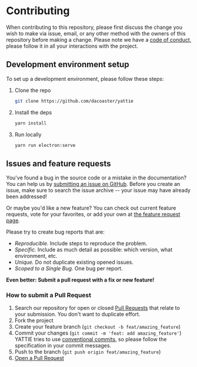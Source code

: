 # Contributing

When contributing to this repository, please first discuss the change you wish to make via issue, email, or any other method with the owners of this repository before making a change.
Please note we have a [code of conduct](CODE_OF_CONDUCT.md), please follow it in all your interactions with the project.

## Development environment setup

To set up a development environment, please follow these steps:

1. Clone the repo

   ```sh
   git clone https://github.com/dacoaster/yattie
   ```

2. Install the deps
   ```sh
   yarn install
   ```

3. Run locally
   ```sh
   yarn run electron:serve
   ```


## Issues and feature requests

You've found a bug in the source code or a mistake in the documentation? You can help us by [submitting an issue on GitHub](https://github.com/dacoaster/yattie/issues). Before you create an issue, make sure to search the issue archive -- your issue may have already been addressed!

Or maybe you'd like a new feature? You can check out current feature requests, vote for your favorites, or add your own at [the feature request page](https://features.yattie.ai).

Please try to create bug reports that are:

- _Reproducible._ Include steps to reproduce the problem.
- _Specific._ Include as much detail as possible: which version, what environment, etc.
- _Unique._ Do not duplicate existing opened issues.
- _Scoped to a Single Bug._ One bug per report.

**Even better: Submit a pull request with a fix or new feature!**

### How to submit a Pull Request

1. Search our repository for open or closed
   [Pull Requests](https://github.com/dacoaster/yattie/pulls)
   that relate to your submission. You don't want to duplicate effort.
2. Fork the project
3. Create your feature branch (`git checkout -b feat/amazing_feature`)
4. Commit your changes (`git commit -m 'feat: add amazing_feature'`) YATTIE tries to use [conventional commits](https://www.conventionalcommits.org), so please follow the specification in your commit messages.
5. Push to the branch (`git push origin feat/amazing_feature`)
6. [Open a Pull Request](https://github.com/dacoaster/yattie/compare?expand=1)
